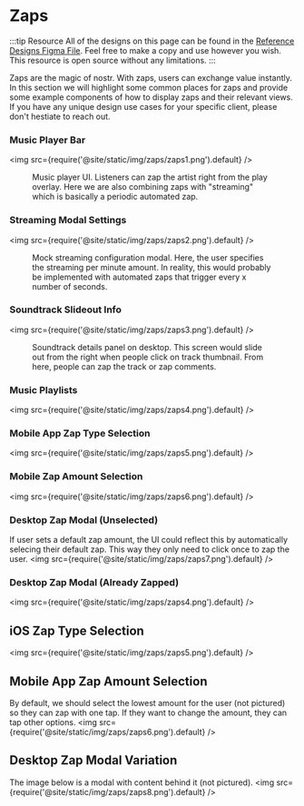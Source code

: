 # Zaps
:::tip Resource
All of the designs on this page can be found in the [Reference Designs Figma File](https://www.figma.com/file/C2ztFLDxihrfturW7Q6kbj/Reference-Components?type=design&node-id=213%3A11495&mode=design&t=qbn9PiAj1v6RWRwM-1). Feel free to make a copy and use however you wish. This resource is open source without any limitations.
:::

Zaps are the magic of nostr. With zaps, users can exchange value instantly. In this section we will highlight some common places for zaps and provide some example components of how to display zaps and their relevant views. If you have any unique design use cases for your specific client, please don't hestiate to reach out.

### Music Player Bar

<img src={require('@site/static/img/zaps/zaps1.png').default} />
<figure>
<figcaption>Music player UI. Listeners can zap the artist right from the play overlay. Here we are also combining zaps with "streaming" which is basically a periodic automated zap. </figcaption>
</figure>


### Streaming Modal Settings

<img src={require('@site/static/img/zaps/zaps2.png').default} />
<figure>
<figcaption>Mock streaming configuration modal. Here, the user specifies the streaming per minute amount. In reality, this would probably be implemented with automated zaps that trigger every x number of seconds.  </figcaption>
</figure>


### Soundtrack Slideout Info

<img src={require('@site/static/img/zaps/zaps3.png').default} />
<figure>
<figcaption>Soundtrack details panel on desktop. This screen would slide out from the right when people click on track thumbnail. From here, people can zap the track or zap comments. </figcaption>
</figure>


### Music Playlists
<img src={require('@site/static/img/zaps/zaps4.png').default} />

### Mobile App Zap Type Selection
<img src={require('@site/static/img/zaps/zaps5.png').default} />

### Mobile Zap Amount Selection
<img src={require('@site/static/img/zaps/zaps6.png').default} />

### Desktop Zap Modal (Unselected)
If user sets a default zap amount, the UI could reflect this by automatically selecing their default zap. This way they only need to click once to zap the user.
<img src={require('@site/static/img/zaps/zaps7.png').default} />

### Desktop Zap Modal (Already Zapped)

<img src={require('@site/static/img/zaps/zaps4.png').default} />

## iOS Zap Type Selection
<img src={require('@site/static/img/zaps/zaps5.png').default} />

## Mobile App Zap Amount Selection
By default, we should select the lowest amount for the user (not pictured) so they can zap with one tap. If they want to change the amount, they can tap other options.
<img src={require('@site/static/img/zaps/zaps6.png').default} />

## Desktop Zap Modal Variation
The image below is a modal with content behind it (not pictured). 
<img src={require('@site/static/img/zaps/zaps8.png').default} />